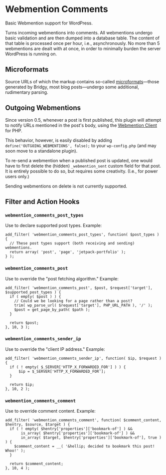 # Webmention Comments
Basic Webmention support for WordPress.

Turns incoming webmentions into comments. All webmentions undergo basic validation and are then dumped into a database table. The content of that table is processed once per hour, i.e., asynchronously. No more than 5 webmentions are dealt with at once, in order to minimally burden the server WordPress is running on.

## Microformats
Source URLs of which the markup contains so-called [microformats](http://microformats.org/)—those generated by Bridgy, most blog posts—undergo some additional, rudimentary parsing.

## Outgoing Webmentions
Since version 0.5, whenever a post is first published, this plugin will attempt to notify URLs mentioned in the post's body, using the [Webmention Client](https://github.com/indieweb/mention-client-php) for PHP.

This behavior, however, is easily disabled by adding `define('OUTGOING_WEBMENTIONS', false);` to your `wp-config.php` (and may soon move to a standalone plugin).

To re-send a webmention when a published post is updated, one would have to first delete the (hidden) `_webmention_sent` custom field for that post. It is entirely possible to do so, but requires some creativity. (I.e., for power users only.)

Sending webmentions on delete is not currently supported.

## Filter and Action Hooks
### `webmention_comments_post_types`
Use to declare supported post types. Example:
```
add_filter( 'webmention_comments_post_types', function( $post_types ) {
  // These post types support (both receiving and sending) webmentions.
  return array( 'post', 'page', 'jetpack-portfolio' );
} );
```

### `webmention_comments_post`
Use to override the "post fetching algorithm." Example:
```
add_filter( 'webmention_comments_post', $post, $request['target'], $supported_post_types ) {
  if ( empty( $post ) ) {
    // Could we be looking for a page rather than a post?
    trim( wp_parse_url( $request['target'], PHP_URL_PATH ), '/' );
    $post = get_page_by_path( $path );
  }

  return $post;
}, 10, 3 );
```

### `webmention_comments_sender_ip`
Use to override the "client IP address." Example:
```
add_filter( 'webmention_comments_sender_ip', function( $ip, $request ) {
  if ( ! empty( $_SERVER['HTTP_X_FORWARDED_FOR'] ) ) {
      $ip = $_SERVER['HTTP_X_FORWARDED_FOR'];
  }

  return $ip;
}, 10, 2 );
```

### `webmention_comments_comment`
Use to override comment content. Example:
```
add_filter( 'webmention_comments_comment', function( $comment_content, $hentry, $source, $target ) {
  if ( ! empty( $hentry['properties']['bookmark-of'] ) &&
       is_array( $hentry['properties']['bookmark-of'] ) &&
       in_array( $target, $hentry['properties']['bookmark-of'], true ) ) {
    $comment_content = __( '&hellip; decided to bookmark this post! Whoo!' );
  }

  return $comment_content;
}, 10, 4 );
```

